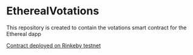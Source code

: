 # EtherealVotations

This repository is created to contain the votations smart contract for the Ethereal dapp

[Contract deployed on Rinkeby testnet](https://rinkeby.etherscan.io/address/0xd0e6e28964462aab67586f08e782b1d66c5374ff)

